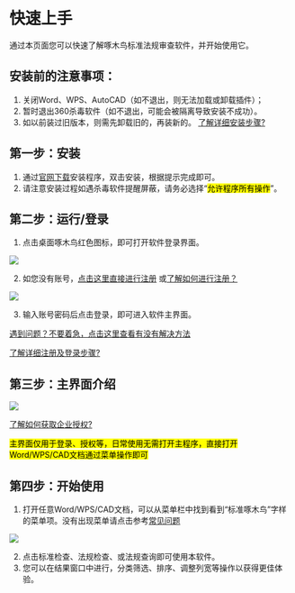 # 快速上手

通过本页面您可以快速了解啄木鸟标准法规审查软件，并开始使用它。

## 安装前的注意事项：
1. 关闭Word、WPS、AutoCAD（如不退出，则无法加载或卸载插件）；
2. 暂时退出360杀毒软件（如不退出，可能会被隔离导致安装不成功）。
3. 如以前装过旧版本，则需先卸载旧的，再装新的。 [了解详细安装步骤?][详细安装]
## 第一步：安装

1. 通过[官网下载][]安装程序，双击安装，根据提示完成即可。
2. 请注意安装过程如遇杀毒软件提醒屏蔽，请务必选择“<mark>允许程序所有操作</mark>”。
 
## 第二步：运行/登录

1. 点击桌面啄木鸟红色图标，即可打开软件登录界面。

![](http://doc.bzyxxcx.com/imgs/%E6%A1%8C%E9%9D%A2%E5%9B%BE%E6%A0%87.png)

2. 如您没有账号，[点击这里直接进行注册](http://www.bzyxxcx.com/account/reg) 或[了解如何进行注册？][注册账户]

![](/imgs/login1.png)

3. 输入账号密码后点击登录，即可进入软件主界面。 

[遇到问题？不要着急，点击这里查看有没有解决方法][常见问题]

[了解详细注册及登录步骤?][注册账户]
## 第三步：主界面介绍
 
![](http://doc.bzyxxcx.com/imgs/主界面介绍.png)

[了解如何获取企业授权?](/guide/usage.html#第三步-激活)

<mark>主界面仅用于登录、授权等，日常使用无需打开主程序，直接打开Word/WPS/CAD文档通过菜单操作即可</mark>
## 第四步：开始使用
1. 打开任意Word/WPS/CAD文档，可以从菜单栏中找到看到“标准啄木鸟”字样的菜单项。没有出现菜单请点击参考[常见问题]

![](http://doc.bzyxxcx.com/imgs/插件菜单.png)

2. 点击标准检查、法规检查、或法规查询即可使用本软件。
3. 您可以在结果窗口中进行，分类筛选、排序、调整列宽等操作以获得更佳体验。
 


 
 

[官网下载]: http://www.bzyxxcx.com
[注册账户]: /guide/usage.html#第一步-注册账户
[常见问题]: /faq/word.html
[访问官网]: http://www.bzyxxcx.com
[详细安装]: /guide/setup.html
[企业授权]: http://www.bzyxxcx.com/account
[详细注册]: http://www.bzyxxcx.com/account
[杀毒软件提示]: http://www.bzyxxcx.com/faq/